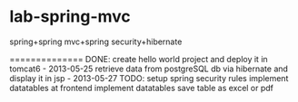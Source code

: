 lab-spring-mvc
==============

spring+spring mvc+spring security+hibernate

==============
DONE: create hello world project and deploy it in tomcat6 - 2013-05-25
      retrieve data from postgreSQL db via hibernate and display it in jsp - 2013-05-27
TODO:
    setup spring security rules
    implement datatables at frontend
    implement datatables save table as excel or pdf



